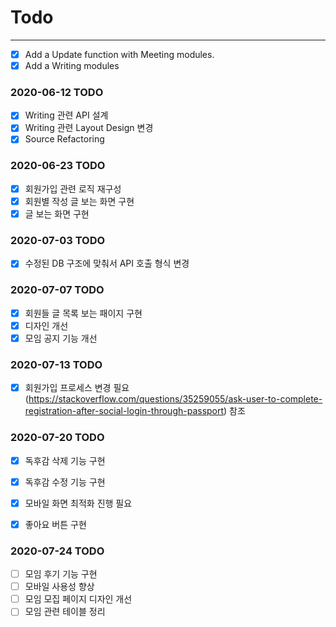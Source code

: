 # Todo
----

- [x] Add a Update function with Meeting modules.
- [x] Add a Writing modules

### 2020-06-12 TODO

- [x] Writing 관련 API 설계
- [x] Writing 관련 Layout Design 변경
- [x] Source Refactoring

### 2020-06-23 TODO
- [x] 회원가입 관련 로직 재구성
- [x] 회원별 작성 글 보는 화면 구현
- [x] 글 보는 화면 구현

### 2020-07-03 TODO
- [x] 수정된 DB 구조에 맞춰서 API 호출 형식 변경

### 2020-07-07 TODO
- [x] 회원들 글 목록 보는 패이지 구현
- [x] 디자인 개선
- [x] 모임 공지 기능 개선

### 2020-07-13 TODO
- [x] 회원가입 프로세스 변경 필요 (https://stackoverflow.com/questions/35259055/ask-user-to-complete-registration-after-social-login-through-passport) 참조


### 2020-07-20 TODO
- [x] 독후감 삭제 기능 구현
- [x] 독후감 수정 기능 구현
- [x] 모바일 화면 최적화 진행 필요
- [x] 좋아요 버튼 구현


### 2020-07-24 TODO
- [ ] 모임 후기 기능 구현
- [ ] 모바일 사용성 향상
- [ ] 모임 모집 페이지 디자인 개선
- [ ] 모임 관련 테이블 정리
